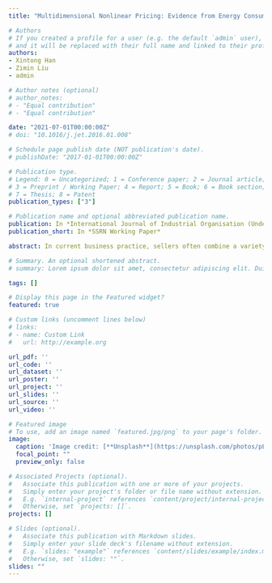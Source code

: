 ```yaml
---
title: "Multidimensional Nonlinear Pricing: Evidence from Energy Consumption with a Mixture Pricing Mechanism"

# Authors
# If you created a profile for a user (e.g. the default `admin` user), write the username (folder name) here
# and it will be replaced with their full name and linked to their profile.
authors:
- Xintong Han
- Zimin Liu
- admin

# Author notes (optional)
# author_notes:
# - "Equal contribution"
# - "Equal contribution"

date: "2021-07-01T00:00:00Z"
# doi: "10.1016/j.jet.2016.01.008"

# Schedule page publish date (NOT publication's date).
# publishDate: "2017-01-01T00:00:00Z"

# Publication type.
# Legend: 0 = Uncategorized; 1 = Conference paper; 2 = Journal article;
# 3 = Preprint / Working Paper; 4 = Report; 5 = Book; 6 = Book section;
# 7 = Thesis; 8 = Patent
publication_types: ["3"]

# Publication name and optional abbreviated publication name.
publication: In *International Journal of Industrial Organisation (Under Review)*
publication_short: In *SSRN Working Paper*

abstract: In current business practice, sellers often combine a variety of pricing strategies to segment the market. These practices often leave consumers with pricing schedules that are highly non-linear and multidimensional. This paper develops a novel structural approach for estimating multidimensional non-linear pricing schemes with more than one decision variable. Using a rich and unique panel data of residents’ electricity consumption, we structurally estimate consumer preferences for electricity consumption in a setting with electricity tariffs, using both an Increasing Block Price (IBP) structure as well as a Time-of-Use (ToU) structure. Our model estimation allows us to identify and evaluate household-level elasticities in price elasticity of demand. Our counterfactual analysis shows that a seemingly welfare-improving policy may trigger the strategic behaviour of consumers and, ultimately, be contrary to the original purpose.

# Summary. An optional shortened abstract.
# summary: Lorem ipsum dolor sit amet, consectetur adipiscing elit. Duis posuere tellus ac convallis placerat. Proin tincidunt magna sed ex sollicitudin condimentum.

tags: []

# Display this page in the Featured widget?
featured: true

# Custom links (uncomment lines below)
# links:
# - name: Custom Link
#   url: http://example.org

url_pdf: ''
url_code: ''
url_dataset: ''
url_poster: ''
url_project: ''
url_slides: ''
url_source: ''
url_video: ''

# Featured image
# To use, add an image named `featured.jpg/png` to your page's folder.
image:
  caption: 'Image credit: [**Unsplash**](https://unsplash.com/photos/pLCdAaMFLTE)'
  focal_point: ""
  preview_only: false

# Associated Projects (optional).
#   Associate this publication with one or more of your projects.
#   Simply enter your project's folder or file name without extension.
#   E.g. `internal-project` references `content/project/internal-project/index.md`.
#   Otherwise, set `projects: []`.
projects: []

# Slides (optional).
#   Associate this publication with Markdown slides.
#   Simply enter your slide deck's filename without extension.
#   E.g. `slides: "example"` references `content/slides/example/index.md`.
#   Otherwise, set `slides: ""`.
slides: ""
---
```



